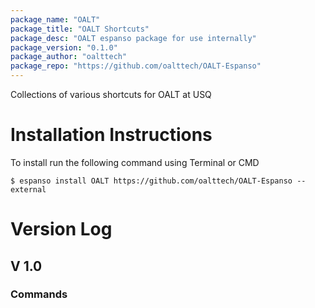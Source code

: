 ```yaml
---
package_name: "OALT"
package_title: "OALT Shortcuts"
package_desc: "OALT espanso package for use internally"
package_version: "0.1.0"
package_author: "oalttech"
package_repo: "https://github.com/oalttech/OALT-Espanso"
---
```

Collections of various shortcuts for OALT at USQ

# Installation Instructions
To install run the following command using Terminal or CMD
```
$ espanso install OALT https://github.com/oalttech/OALT-Espanso --external
````
# Version Log
## V 1.0
### Commands
